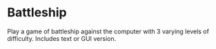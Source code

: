 # Battleship
Play a game of battleship against the computer with 3 varying levels of difficulty. Includes text or GUI version.
